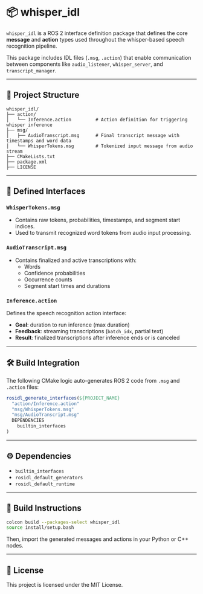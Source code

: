 
# 📦 whisper_idl

`whisper_idl` is a ROS 2 interface definition package that defines the core **message** and **action** types used throughout the whisper-based speech recognition pipeline.

This package includes IDL files (`.msg`, `.action`) that enable communication between components like `audio_listener`, `whisper_server`, and `transcript_manager`.

---

## 📁 Project Structure

```
whisper_idl/
├── action/
│   └── Inference.action         # Action definition for triggering whisper inference
├── msg/
│   ├── AudioTranscript.msg      # Final transcript message with timestamps and word data
│   └── WhisperTokens.msg        # Tokenized input message from audio stream
├── CMakeLists.txt
├── package.xml
├── LICENSE
```

---

## 🧾 Defined Interfaces

### `WhisperTokens.msg`

- Contains raw tokens, probabilities, timestamps, and segment start indices.
- Used to transmit recognized word tokens from audio input processing.

### `AudioTranscript.msg`

- Contains finalized and active transcriptions with:
  - Words
  - Confidence probabilities
  - Occurrence counts
  - Segment start times and durations

### `Inference.action`

Defines the speech recognition action interface:

- **Goal**: duration to run inference (max duration)
- **Feedback**: streaming transcriptions (`batch_idx`, partial text)
- **Result**: finalized transcriptions after inference ends or is canceled

---

## 🛠️ Build Integration

The following CMake logic auto-generates ROS 2 code from `.msg` and `.action` files:

```cmake
rosidl_generate_interfaces(${PROJECT_NAME}
  "action/Inference.action"
  "msg/WhisperTokens.msg"
  "msg/AudioTranscript.msg"
  DEPENDENCIES
    builtin_interfaces
)
```

---

## ⚙️ Dependencies

- `builtin_interfaces`
- `rosidl_default_generators`
- `rosidl_default_runtime`

---

## 🚀 Build Instructions

```bash
colcon build --packages-select whisper_idl
source install/setup.bash
```

Then, import the generated messages and actions in your Python or C++ nodes.

---

## 📄 License

This project is licensed under the MIT License.

